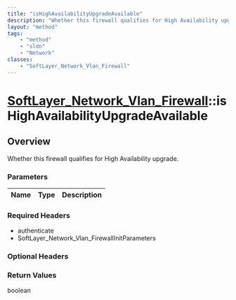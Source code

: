 ```yaml
---
title: "isHighAvailabilityUpgradeAvailable"
description: "Whether this firewall qualifies for High Availability upgrade."
layout: "method"
tags:
    - "method"
    - "sldn"
    - "Network"
classes:
    - "SoftLayer_Network_Vlan_Firewall"
---
```

# [SoftLayer_Network_Vlan_Firewall](/reference/services/SoftLayer_Network_Vlan_Firewall)::isHighAvailabilityUpgradeAvailable




## Overview 
Whether this firewall qualifies for High Availability upgrade. 

### Parameters 
|Name | Type | Description |
| --- | --- | --- |


### Required Headers
* authenticate
* SoftLayer_Network_Vlan_FirewallInitParameters

### Optional Headers

### Return Values
boolean

